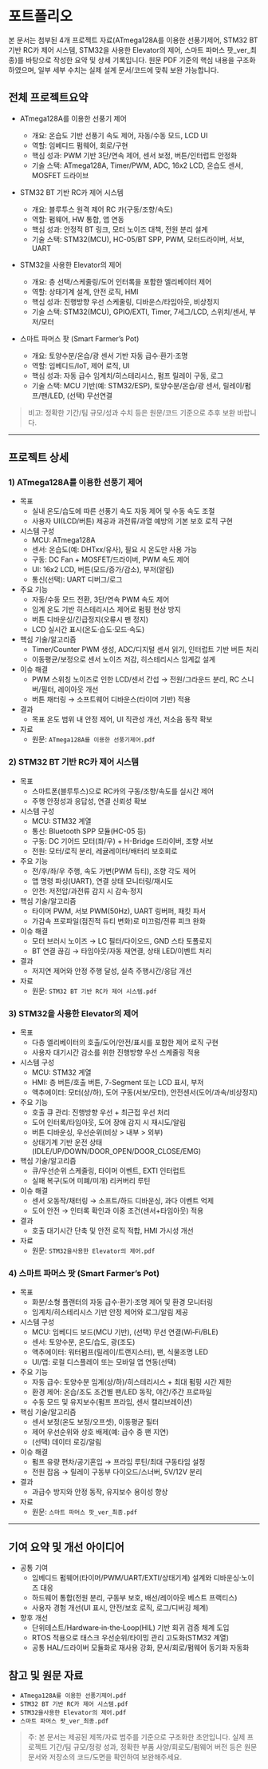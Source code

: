 # 포트폴리오

본 문서는 첨부된 4개 프로젝트 자료(ATmega128A를 이용한 선풍기제어, STM32 BT 기반 RC카 제어 시스템, STM32을 사용한 Elevator의 제어, 스마트 파머스 팟_ver_최종)를 바탕으로 작성한 요약 및 상세 기록입니다. 원문 PDF 기준의 핵심 내용을 구조화하였으며, 일부 세부 수치는 실제 설계 문서/코드에 맞춰 보완 가능합니다.

## 전체 프로젝트요약

- ATmega128A를 이용한 선풍기 제어
  - 개요: 온습도 기반 선풍기 속도 제어, 자동/수동 모드, LCD UI
  - 역할: 임베디드 펌웨어, 회로/구현
  - 핵심 성과: PWM 기반 3단/연속 제어, 센서 보정, 버튼/인터럽트 안정화
  - 기술 스택: ATmega128A, Timer/PWM, ADC, 16x2 LCD, 온습도 센서, MOSFET 드라이브

- STM32 BT 기반 RC카 제어 시스템
  - 개요: 블루투스 원격 제어 RC 카(구동/조향/속도)
  - 역할: 펌웨어, HW 통합, 앱 연동
  - 핵심 성과: 안정적 BT 링크, 모터 노이즈 대책, 전원 분리 설계
  - 기술 스택: STM32(MCU), HC-05/BT SPP, PWM, 모터드라이버, 서보, UART

- STM32을 사용한 Elevator의 제어
  - 개요: 층 선택/스케줄링/도어 인터록을 포함한 엘리베이터 제어
  - 역할: 상태기계 설계, 안전 로직, HMI
  - 핵심 성과: 진행방향 우선 스케줄링, 디바운스/타임아웃, 비상정지
  - 기술 스택: STM32(MCU), GPIO/EXTI, Timer, 7세그/LCD, 스위치/센서, 부저/모터

- 스마트 파머스 팟 (Smart Farmer’s Pot)
  - 개요: 토양수분/온습/광 센서 기반 자동 급수·환기·조명
  - 역할: 임베디드/IoT, 제어 로직, UI
  - 핵심 성과: 자동 급수 임계치/히스테리시스, 펌프 릴레이 구동, 로그
  - 기술 스택: MCU 기반(예: STM32/ESP), 토양수분/온습/광 센서, 릴레이/펌프/팬/LED, (선택) 무선연결

> 비고: 정확한 기간/팀 규모/성과 수치 등은 원문/코드 기준으로 추후 보완 바랍니다.

---

## 프로젝트 상세

### 1) ATmega128A를 이용한 선풍기 제어
- 목표
  - 실내 온도/습도에 따른 선풍기 속도 자동 제어 및 수동 속도 조절
  - 사용자 UI(LCD/버튼) 제공과 과전류/과열 예방의 기본 보호 로직 구현
- 시스템 구성
  - MCU: ATmega128A
  - 센서: 온습도(예: DHTxx/유사), 필요 시 온도만 사용 가능
  - 구동: DC Fan + MOSFET/드라이버, PWM 속도 제어
  - UI: 16x2 LCD, 버튼(모드/증가/감소), 부저(알림)
  - 통신(선택): UART 디버그/로그
- 주요 기능
  - 자동/수동 모드 전환, 3단/연속 PWM 속도 제어
  - 임계 온도 기반 히스테리시스 제어로 펌핑 현상 방지
  - 버튼 디바운싱/긴급정지(오류시 팬 정지)
  - LCD 실시간 표시(온도·습도·모드·속도)
- 핵심 기술/알고리즘
  - Timer/Counter PWM 생성, ADC/디지털 센서 읽기, 인터럽트 기반 버튼 처리
  - 이동평균/보정으로 센서 노이즈 저감, 히스테리시스 임계값 설계
- 이슈 해결
  - PWM 스위칭 노이즈로 인한 LCD/센서 간섭 → 전원/그라운드 분리, RC 스니버/필터, 레이아웃 개선
  - 버튼 채터링 → 소프트웨어 디바운스(타이머 기반) 적용
- 결과
  - 목표 온도 범위 내 안정 제어, UI 직관성 개선, 저소음 동작 확보
- 자료
  - 원문: `ATmega128A를 이용한 선풍기제어.pdf`

### 2) STM32 BT 기반 RC카 제어 시스템
- 목표
  - 스마트폰(블루투스)으로 RC카의 구동/조향/속도를 실시간 제어
  - 주행 안정성과 응답성, 연결 신뢰성 확보
- 시스템 구성
  - MCU: STM32 계열
  - 통신: Bluetooth SPP 모듈(HC-05 등)
  - 구동: DC 기어드 모터(좌/우) + H-Bridge 드라이버, 조향 서보
  - 전원: 모터/로직 분리, 레귤레이터/배터리 보호회로
- 주요 기능
  - 전/후/좌/우 주행, 속도 가변(PWM 듀티), 조향 각도 제어
  - 앱 명령 파싱(UART), 연결 상태 모니터링/재시도
  - 안전: 저전압/과전류 감지 시 감속·정지
- 핵심 기술/알고리즘
  - 타이머 PWM, 서보 PWM(50Hz), UART 링버퍼, 패킷 파서
  - 가감속 프로파일(점진적 듀티 변화)로 미끄럼/전류 피크 완화
- 이슈 해결
  - 모터 브러시 노이즈 → LC 필터/다이오드, GND 스타 토폴로지
  - BT 연결 끊김 → 타임아웃/자동 재연결, 상태 LED/이벤트 처리
- 결과
  - 저지연 제어와 안정 주행 달성, 실측 주행시간/응답 개선
- 자료
  - 원문: `STM32 BT 기반 RC카 제어 시스템.pdf`

### 3) STM32을 사용한 Elevator의 제어
- 목표
  - 다층 엘리베이터의 호출/도어/안전/표시를 포함한 제어 로직 구현
  - 사용자 대기시간 감소를 위한 진행방향 우선 스케줄링 적용
- 시스템 구성
  - MCU: STM32 계열
  - HMI: 층 버튼/호출 버튼, 7-Segment 또는 LCD 표시, 부저
  - 액추에이터: 모터(상/하), 도어 구동(서보/모터), 안전센서(도어/과속/비상정지)
- 주요 기능
  - 호출 큐 관리: 진행방향 우선 + 최근접 우선 처리
  - 도어 인터록/타임아웃, 도어 장애 감지 시 재시도/알림
  - 버튼 디바운싱, 우선순위(비상 > 내부 > 외부)
  - 상태기계 기반 운전 상태(IDLE/UP/DOWN/DOOR_OPEN/DOOR_CLOSE/EMG)
- 핵심 기술/알고리즘
  - 큐/우선순위 스케줄링, 타이머 이벤트, EXTI 인터럽트
  - 실패 복구(도어 미폐/미개) 리커버리 루틴
- 이슈 해결
  - 센서 오동작/채터링 → 소프트/하드 디바운싱, 과다 이벤트 억제
  - 도어 안전 → 인터록 확인과 이중 조건(센서+타임아웃) 적용
- 결과
  - 호출 대기시간 단축 및 안전 로직 적합, HMI 가시성 개선
- 자료
  - 원문: `STM32을사용한 Elevator의 제어.pdf`

### 4) 스마트 파머스 팟 (Smart Farmer’s Pot)
- 목표
  - 화분/소형 플랜터의 자동 급수·환기·조명 제어 및 환경 모니터링
  - 임계치/히스테리시스 기반 안정 제어와 로그/알림 제공
- 시스템 구성
  - MCU: 임베디드 보드(MCU 기반), (선택) 무선 연결(Wi‑Fi/BLE)
  - 센서: 토양수분, 온도/습도, 광(조도)
  - 액추에이터: 워터펌프(릴레이/트랜지스터), 팬, 식물조명 LED
  - UI/앱: 로컬 디스플레이 또는 모바일 앱 연동(선택)
- 주요 기능
  - 자동 급수: 토양수분 임계(상/하)/히스테리시스 + 최대 펌핑 시간 제한
  - 환경 제어: 온습/조도 조건별 팬/LED 동작, 야간/주간 프로파일
  - 수동 모드 및 유지보수(펌프 프라임, 센서 캘리브레이션)
- 핵심 기술/알고리즘
  - 센서 보정(온도 보정/오프셋), 이동평균 필터
  - 제어 우선순위와 상호 배제(예: 급수 중 팬 지연)
  - (선택) 데이터 로깅/알림
- 이슈 해결
  - 펌프 유량 편차/공기혼입 → 프라임 루틴/최대 구동타임 설정
  - 전원 잡음 → 릴레이 구동부 다이오드/스너버, 5V/12V 분리
- 결과
  - 과급수 방지와 안정 동작, 유지보수 용이성 향상
- 자료
  - 원문: `스마트 파머스 팟_ver_최종.pdf`

---

## 기여 요약 및 개선 아이디어
- 공통 기여
  - 임베디드 펌웨어(타이머/PWM/UART/EXTI/상태기계) 설계와 디바운싱·노이즈 대응
  - 하드웨어 통합(전원 분리, 구동부 보호, 배선/레이아웃 베스트 프랙티스)
  - 사용자 경험 개선(UI 표시, 안전/보호 로직, 로그/디버깅 체계)
- 향후 개선
  - 단위테스트/Hardware‑in‑the‑Loop(HIL) 기반 회귀 검증 체계 도입
  - RTOS 적용으로 태스크 우선순위/타이밍 관리 고도화(STM32 계열)
  - 공통 HAL/드라이버 모듈화로 재사용 강화, 문서/회로/펌웨어 동기화 자동화

## 참고 및 원문 자료
- `ATmega128A를 이용한 선풍기제어.pdf`
- `STM32 BT 기반 RC카 제어 시스템.pdf`
- `STM32을사용한 Elevator의 제어.pdf`
- `스마트 파머스 팟_ver_최종.pdf`

> 주: 본 문서는 제공된 제목/자료 범주를 기준으로 구조화한 초안입니다. 실제 프로젝트 기간/팀 규모/정량 성과, 정확한 부품 사양/회로도/펌웨어 버전 등은 원문 문서와 저장소의 코드/도면을 확인하여 보완해주세요.
